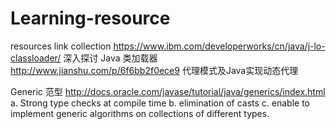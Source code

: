 # Learning-resource
resources link collection 
https://www.ibm.com/developerworks/cn/java/j-lo-classloader/  深入探讨 Java 类加载器
http://www.jianshu.com/p/6f6bb2f0ece9 代理模式及Java实现动态代理

Generic 范型 http://docs.oracle.com/javase/tutorial/java/generics/index.html
a. Strong type checks at compile time
b. elimination of casts
c. enable to implement generic algorithms on collections of different types.

